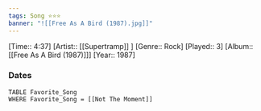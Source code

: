 ```yaml
---
tags: Song ⭐⭐⭐ 
banner: "![[Free As A Bird (1987).jpg]]"
---
```

[Time:: 4:37]
[Artist:: [[Supertramp]] ]
[Genre:: Rock]
[Played:: 3]
[Album:: [[Free As A Bird (1987)]]]
[Year:: 1987]
### Dates
````dataview
TABLE Favorite_Song
WHERE Favorite_Song = [[Not The Moment]]
````